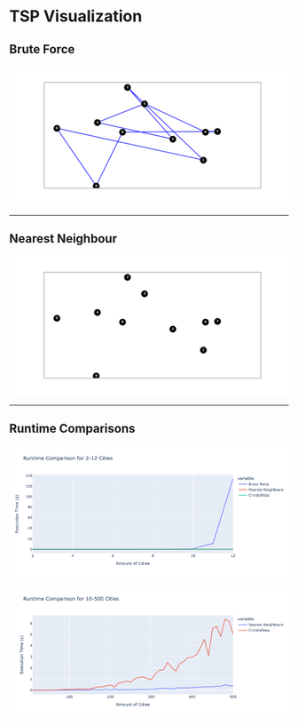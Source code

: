# TSP Visualization

## Brute Force
![Alt Text](brute_force/brute_force.gif)

---

## Nearest Neighbour
![Alt Text](nearest_neighbour/nearest_neighbour.gif)

---

## Runtime Comparisons

![Alt Text](2-12_bf_nn_ch.png)

![Alt Text](10-500_nn_ch.png)
